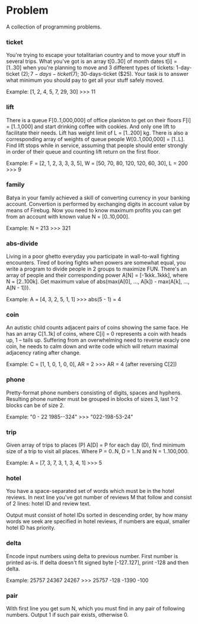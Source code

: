 Problem
======

A collection of programming problems.

### ticket

You're trying to escape your totalitarian country and to move your stuff
in several trips. What you've got is an array t[0..30] of month dates t[i] = [1..30]
when you're planning to move and 3 different types of tickets: 1-day-ticket ($2);
7-days-ticket ($7); 30-days-ticket ($25). Your task is to answer what minimum
you should pay to get all your stuff safely moved.

Example: [1, 2, 4, 5, 7, 29, 30] >>> 11

### lift

There is a queue F[0..1,000,000] of office plankton to get on their floors F[i] = [1..1,000]
and start drinking coffee with cookies. And only one lift to facilitate their needs.
Lift has weight limit of L = [1..200] kg. There is also a corresponding array of
weights of queue people W[0..1,000,000] = [1..L]. Find lift stops while in service,
assuming that people should enter strongly in order of their queue
and counting lift return on the first floor.

Example: F = [2, 1, 2, 3, 3, 3, 5], W = [50, 70, 80, 120, 120, 60, 30], L = 200 >>> 9

### family

Batya in your family achieved a skill of converting currency in your banking account.
Convertion is performed by exchanging digits in account value by means of Firebug.
Now you need to know maximum profits you can get from an account with known value N = [0..10,000].

Example: N = 213 >>> 321

### abs-divide

Living in a poor ghetto everyday you participate in wall-to-wall fighting encounters.
Tired of boring fights when powers are somewhat equal, you write a program to divide people
in 2 groups to maximize FUN.
There's an array of people and their corresponding power A[N] = [-1kkk..1kkk],
where N = [2..100k].
Get maximum value of abs(max(A[0], ..., A[k]) - max(A[k], ..., A[N - 1])).

Example: A = [4, 3, 2, 5, 1, 1] >>> abs(5 - 1) = 4

### coin

An autistic child counts adjacent pairs of coins showing the same face.
He has an array C[1..1k] of coins, where C[i] = 0 represents a coin with heads up, 1 – tails up.
Suffering from an overwhelming need to reverse exacly one coin, he needs to calm down and
write code which will return maximal adjacency rating after change.

Example: C = [1, 1, 0, 1, 0, 0], AR = 2 >>> AR = 4 (after reversing C[2])

### phone

Pretty-format phone numbers consisting of digits, spaces and hyphens.
Resulting phone number must be grouped in blocks of sizes 3,
last 1-2 blocks can be of size 2.

Example: "0 - 22 1985--324" >>> "022-198-53-24"

### trip

Given array of trips to places (P) A[D] = P for each day (D),
find minimum size of a trip to visit all places.
Where P = 0..N, D = 1..N and N = 1..100,000.

Example: A = [7, 3, 7, 3, 1, 3, 4, 1] >>> 5

### hotel

You have a space-separated set of words which must be in the hotel reviews.
In next line you've got number of reviews M that follow and consist of 2 lines:
hotel ID and review text.

Output must consist of hotel IDs sorted in descending order, by how many words we seek are
specified in hotel reviews, if numbers are equal, smaller hotel ID has priority.

### delta

Encode input numbers using delta to previous number. First number is printed as-is.
If delta doesn't fit signed byte [-127..127], print -128 and then delta.

Example: 25757 24367 24267 >>> 25757 -128 -1390 -100

### pair

With first line you get sum N, which you must find in any pair of following numbers.
Output 1 if such pair exists, otherwise 0.
